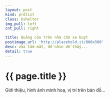 ```yaml
---
layout: post
kind: prdlist
class: bshelter
img_pull: left
cnt_pull: right

title: Quảng cáo trên nhà chờ xe buýt
postimage_url: 'http://placehold.it/800x500'
desc: vừa tầm mắt, dễ nhìn dễ thấy...
detail: true
---
```


<h1>{{ page.title }}</h1>

<p>Giới thiệu, hình ảnh minh hoạ, vị trí trên bản đồ...</p>

